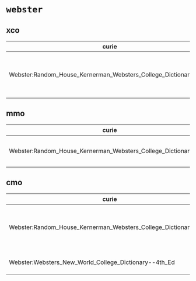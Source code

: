 # `webster`

## xco

| curie                                                           |   usages | nodes                                                                                                                                                                                                                                                                                                      |
|-----------------------------------------------------------------|----------|------------------------------------------------------------------------------------------------------------------------------------------------------------------------------------------------------------------------------------------------------------------------------------------------------------|
| Webster:Random_House_Kernerman_Websters_College_Dictionary_2010 |        6 | [XCO:0000326](http://purl.obolibrary.org/obo/XCO_0000326), [XCO:0000358](http://purl.obolibrary.org/obo/XCO_0000358), [XCO:0000528](http://purl.obolibrary.org/obo/XCO_0000528), [XCO:0000530](http://purl.obolibrary.org/obo/XCO_0000530), [XCO:0000531](http://purl.obolibrary.org/obo/XCO_0000531), ... |

## mmo

| curie                                                           |   usages | nodes                                                                                                                                                                                                                                      |
|-----------------------------------------------------------------|----------|--------------------------------------------------------------------------------------------------------------------------------------------------------------------------------------------------------------------------------------------|
| Webster:Random_House_Kernerman_Websters_College_Dictionary_2010 |        4 | [MMO:0000405](http://purl.obolibrary.org/obo/MMO_0000405), [MMO:0000427](http://purl.obolibrary.org/obo/MMO_0000427), [MMO:0000428](http://purl.obolibrary.org/obo/MMO_0000428), [MMO:0000443](http://purl.obolibrary.org/obo/MMO_0000443) |

## cmo

| curie                                                           |   usages | nodes                                                                                                                                                                                                                                                                                                      |
|-----------------------------------------------------------------|----------|------------------------------------------------------------------------------------------------------------------------------------------------------------------------------------------------------------------------------------------------------------------------------------------------------------|
| Webster:Random_House_Kernerman_Websters_College_Dictionary_2010 |       32 | [CMO:0000535](http://purl.obolibrary.org/obo/CMO_0000535), [CMO:0000571](http://purl.obolibrary.org/obo/CMO_0000571), [CMO:0001588](http://purl.obolibrary.org/obo/CMO_0001588), [CMO:0001589](http://purl.obolibrary.org/obo/CMO_0001589), [CMO:0001591](http://purl.obolibrary.org/obo/CMO_0001591), ... |
| Webster:Websters_New_World_College_Dictionary--4th_Ed           |        3 | [CMO:0001054](http://purl.obolibrary.org/obo/CMO_0001054), [CMO:0001055](http://purl.obolibrary.org/obo/CMO_0001055), [CMO:0001057](http://purl.obolibrary.org/obo/CMO_0001057)                                                                                                                            |

